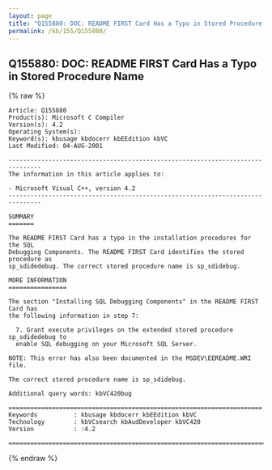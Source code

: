 ```yaml
---
layout: page
title: "Q155880: DOC: README FIRST Card Has a Typo in Stored Procedure Name"
permalink: /kb/155/Q155880/
---
```


## Q155880: DOC: README FIRST Card Has a Typo in Stored Procedure Name

{% raw %}

	Article: Q155880
	Product(s): Microsoft C Compiler
	Version(s): 4.2
	Operating System(s): 
	Keyword(s): kbusage kbdocerr kbEEdition kbVC
	Last Modified: 04-AUG-2001
	
	-------------------------------------------------------------------------------
	The information in this article applies to:
	
	- Microsoft Visual C++, version 4.2 
	-------------------------------------------------------------------------------
	
	SUMMARY
	=======
	
	The README FIRST Card has a typo in the installation procedures for the SQL
	Debugging Components. The README FIRST Card identifies the stored procedure as
	sp_sdidedebug. The correct stored procedure name is sp_sdidebug.
	
	MORE INFORMATION
	================
	
	The section "Installing SQL Debugging Components" in the README FIRST Card has
	the following information in step 7:
	
	  7. Grant execute privileges on the extended stored procedure sp_sdidedebug to
	  enable SQL debugging on your Microsoft SQL Server.
	
	NOTE: This error has also been documented in the MSDEV\EEREADME.WRI file.
	
	The correct stored procedure name is sp_sdidebug.
	
	Additional query words: kbVC420bug
	
	======================================================================
	Keywords          : kbusage kbdocerr kbEEdition kbVC 
	Technology        : kbVCsearch kbAudDeveloper kbVC420
	Version           : :4.2
	
	=============================================================================
	

{% endraw %}
